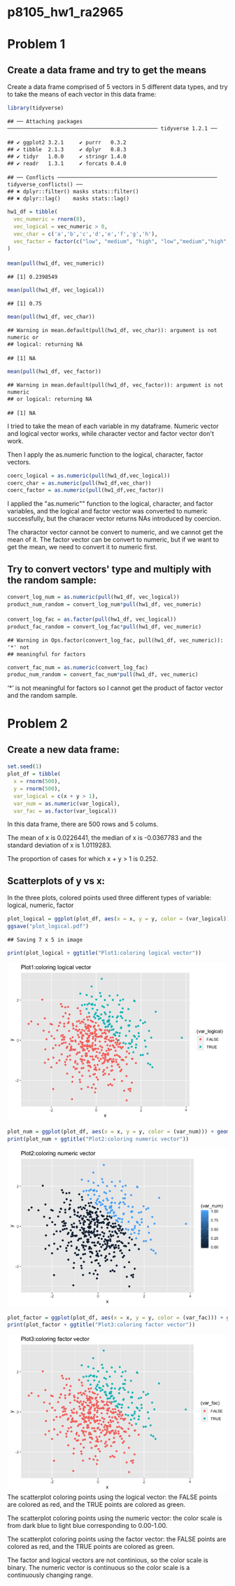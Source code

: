 p8105\_hw1\_ra2965
================

Problem 1
=========

Create a data frame and try to get the means
--------------------------------------------

Create a data frame comprised of 5 vectors in 5 different data types, and try to take the means of each vector in this data frame:

``` r
library(tidyverse)
```

    ## ── Attaching packages ──────────────────────────────────────────────── tidyverse 1.2.1 ──

    ## ✔ ggplot2 3.2.1     ✔ purrr   0.3.2
    ## ✔ tibble  2.1.3     ✔ dplyr   0.8.3
    ## ✔ tidyr   1.0.0     ✔ stringr 1.4.0
    ## ✔ readr   1.3.1     ✔ forcats 0.4.0

    ## ── Conflicts ─────────────────────────────────────────────────── tidyverse_conflicts() ──
    ## ✖ dplyr::filter() masks stats::filter()
    ## ✖ dplyr::lag()    masks stats::lag()

``` r
hw1_df = tibble(
  vec_numeric = rnorm(8),
  vec_logical = vec_numeric > 0,
  vec_char = c('a','b','c','d','e','f','g','h'),
  vec_factor = factor(c("low", "medium", "high", "low","medium","high","low","medium"))
)

mean(pull(hw1_df, vec_numeric))
```

    ## [1] 0.2398549

``` r
mean(pull(hw1_df, vec_logical))
```

    ## [1] 0.75

``` r
mean(pull(hw1_df, vec_char))
```

    ## Warning in mean.default(pull(hw1_df, vec_char)): argument is not numeric or
    ## logical: returning NA

    ## [1] NA

``` r
mean(pull(hw1_df, vec_factor))
```

    ## Warning in mean.default(pull(hw1_df, vec_factor)): argument is not numeric
    ## or logical: returning NA

    ## [1] NA

I tried to take the mean of each variable in my dataframe. Numeric vector and logical vector works, while character vector and factor vector don't work.

Then I apply the as.numeric function to the logical, character, factor vectors.

``` r
coerc_logical = as.numeric(pull(hw1_df,vec_logical)) 
coerc_char = as.numeric(pull(hw1_df,vec_char))
coerc_factor = as.numeric(pull(hw1_df,vec_factor))
```

I applied the "as.numeric"" function to the logical, character, and factor variables, and the logical and factor vector was converted to numeric successfully, but the characer vector returns NAs introduced by coercion.

The charactor vector cannot be convert to numeric, and we cannot get the mean of it. The factor vector can be convert to numeric, but if we want to get the mean, we need to convert it to numeric first.

Try to convert vectors' type and multiply with the random sample:
-----------------------------------------------------------------

``` r
convert_log_num = as.numeric(pull(hw1_df, vec_logical))
product_num_random = convert_log_num*pull(hw1_df, vec_numeric)

convert_log_fac = as.factor(pull(hw1_df, vec_logical))
product_fac_random = convert_log_fac*pull(hw1_df, vec_numeric)
```

    ## Warning in Ops.factor(convert_log_fac, pull(hw1_df, vec_numeric)): '*' not
    ## meaningful for factors

``` r
convert_fac_num = as.numeric(convert_log_fac)
produc_num_random = convert_fac_num*pull(hw1_df, vec_numeric)
```

‘\*’ is not meaningful for factors so I cannot get the product of factor vector and the random sample.

Problem 2
=========

Create a new data frame:
------------------------

``` r
set.seed(1)
plot_df = tibble(
  x = rnorm(500),
  y = rnorm(500),
  var_logical = c(x + y > 1),
  var_num = as.numeric(var_logical),
  var_fac = as.factor(var_logical))
```

In this data frame, there are 500 rows and 5 colums.

The mean of x is 0.0226441, the median of x is -0.0367783 and the standard deviation of x is 1.0119283.

The proportion of cases for which x + y &gt; 1 is 0.252.

Scatterplots of y vs x:
-----------------------

In the three plots, colored points used three different types of variable: logical, numeric, factor

``` r
plot_logical = ggplot(plot_df, aes(x = x, y = y, color = (var_logical))) + geom_point()
ggsave("plot_logical.pdf")
```

    ## Saving 7 x 5 in image

``` r
print(plot_logical + ggtitle("Plot1:coloring logical vector"))
```

![](p8105_hw1_ra2965_files/figure-markdown_github/scatterplots-1.png)

``` r
plot_num = ggplot(plot_df, aes(x = x, y = y, color = (var_num))) + geom_point()
print(plot_num + ggtitle("Plot2:coloring numeric vector"))
```

![](p8105_hw1_ra2965_files/figure-markdown_github/scatterplots-2.png)

``` r
plot_factor = ggplot(plot_df, aes(x = x, y = y, color = (var_fac))) + geom_point()
print(plot_factor + ggtitle("Plot3:coloring factor vector"))
```

![](p8105_hw1_ra2965_files/figure-markdown_github/scatterplots-3.png) The scatterplot coloring points using the logical vector: the FALSE points are colored as red, and the TRUE points are colored as green.

The scatterplot coloring points using the numeric vector: the color scale is from dark blue to light blue corresponding to 0.00-1.00.

The scatterplot coloring points using the factor vector: the FALSE points are colored as red, and the TRUE points are colored as green.

The factor and logical vectors are not continious, so the color scale is binary. The numeric vector is continuous so the color scale is a continuously changing range.
